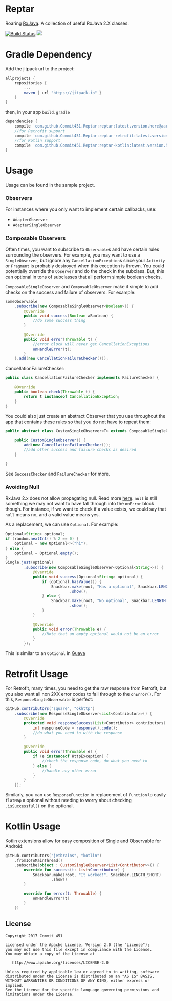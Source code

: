 # Reptar
Roaring [RxJava](https://github.com/ReactiveX/RxJava). A collection of useful RxJava 2.X classes.

[![Build Status](https://travis-ci.org/Commit451/Reptar.svg?branch=master)](https://travis-ci.org/Commit451/Reptar) [![](https://jitpack.io/v/Commit451/Reptar.svg)](https://jitpack.io/#Commit451/Reptar)

# Gradle Dependency
Add the jitpack url to the project:
```groovy
allprojects {
    repositories {
        ...
        maven { url "https://jitpack.io" }
    }
}
```
then, in your app `build.gradle`
```groovy
dependencies {
    compile 'com.github.Commit451.Reptar:reptar:latest.version.here@aar'
    //for Retrofit support
    compile 'com.github.Commit451.Reptar:reptar-retrofit:latest.version.here@aar'
    //for Kotlin support
    compile 'com.github.Commit451.Reptar:reptar-kotlin:latest.version.here@aar'
}
```

# Usage
Usage can be found in the sample project.

### Observers
For instances where you only want to implement certain callbacks, use:
* `AdapterObserver`
* `AdapterSingleObserver`

### Composable Observers
Often times, you want to subscribe to `Observable`s and have certain rules surrounding the observers. For example, you may want to use a `SingleObserver`, but ignore any `CancellationException`s since your `Activity` or `Fragment` is probably destroyed when this exception is thrown. You could potentially override the `Observer` and do the check in the subclass. But, this can optional in tons of subclasses that all perform simple boolean checks.

`ComposableSingleObserver` and `ComposableObserver` make it simple to add checks on the success and failure of observers. For example:
```java
someObservable
    .subscribe(new ComposableSingleObserver<Boolean>() {
        @Override
        public void success(Boolean aBoolean) {
            //do some success thing
        }

        @Override
        public void error(Throwable t) {
            //error block will never get CancellationExceptions
            onHandleError(t);
        }
    }.add(new CancellationFailureChecker()));
```
CancellationFailureChecker:
```java
public class CancellationFailureChecker implements FailureChecker {

    @Override
    public boolean check(Throwable t) {
        return t instanceof CancellationException;
    }
}
```

You could also just create an abstract Observer that you use throughout the app that contains these rules so that you do not have to repeat them:
```java
public abstract class CustomSingleObserver<T> extends ComposableSingleObserver<T> {

    public CustomSingleObserver() {
        add(new CancellationFailureChecker());
        //add other success and failure checks as desired
    }

}
```
See `SuccessChecker` and `FailureChecker` for more.

### Avoiding Null
RxJava 2.x does not allow propagating null. Read more [here](https://github.com/ReactiveX/RxJava/wiki/What's-different-in-2.0#nulls). `null` is still something we may not want to have fall through into the `onError` block though. For instance, if we want to check if a value exists, we could say that `null` means no, and a valid value means yes.

As a replacement, we can use `Optional`. For example:
```java
Optional<String> optional;
if (random.nextInt() % 2 == 0) {
    optional = new Optional<>("hi");
} else {
    optional = Optional.empty();
}
Single.just(optional)
        .subscribe(new ComposableSingleObserver<Optional<String>>() {
            @Override
            public void success(Optional<String> optional) {
                if (optional.hasValue()) {
                    Snackbar.make(root, "Has a optional", Snackbar.LENGTH_SHORT)
                            .show();
                } else {
                    Snackbar.make(root, "No optional", Snackbar.LENGTH_SHORT)
                            .show();
                }
            }

            @Override
            public void error(Throwable e) {
                //Note that an empty optional would not be an error
            }
        });
```
This is similar to an `Optional` in [Guava](https://github.com/google/guava/wiki/UsingAndAvoidingNullExplained#optional)

# Retrofit Usage
For Retrofit, many times, you need to get the raw response from Retrofit, but you also want all non 2XX error codes to fall through to the `onError()`. For this, `ResponseSingleObservable` is perfect:
```java
gitHub.contributors("square", "okhttp")
    .subscribe(new ResponseSingleObserver<List<Contributor>>() {
        @Override
        protected void responseSuccess(List<Contributor> contributors) {
            int responseCode = response().code();
            //do what you need to with the response
        }

        @Override
        public void error(Throwable e) {
            if (e instanceof HttpException) {
                //check the response code, do what you need to
            } else {
                //handle any other error
            }
        }
    });
```
Similarly, you can use `ResponseFunction` in replacement of `Function` to easily `flatMap` a optional without needing to worry about checking `.isSuccessful()` on the optional.

# Kotlin Usage
Kotlin extensions allow for easy composition of Single and Observable for Android:
```kotlin
gitHub.contributors("jetbrains", "kotlin")
    .fromIoToMainThread()
    .subscribe(object : CustomSingleObserver<List<Contributor>>() {
        override fun success(t: List<Contributor>) {
            Snackbar.make(root, "It worked!", Snackbar.LENGTH_SHORT)
                    .show()
        }

        override fun error(t: Throwable) {
            onHandleError(t)
        }
    })
```

License
--------

    Copyright 2017 Commit 451

    Licensed under the Apache License, Version 2.0 (the "License");
    you may not use this file except in compliance with the License.
    You may obtain a copy of the License at

       http://www.apache.org/licenses/LICENSE-2.0

    Unless required by applicable law or agreed to in writing, software
    distributed under the License is distributed on an "AS IS" BASIS,
    WITHOUT WARRANTIES OR CONDITIONS OF ANY KIND, either express or implied.
    See the License for the specific language governing permissions and
    limitations under the License.
